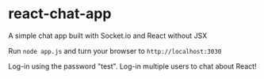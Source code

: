 # react-chat-app

A simple chat app built with Socket.io and React without JSX

Run `node app.js` and turn your browser to `http://localhost:3030`

Log-in using the password "test". Log-in multiple users to chat about React!

